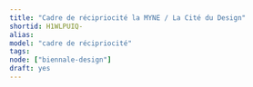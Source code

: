 ```yaml
---
title: "Cadre de récipriocité la MYNE / La Cité du Design"
shortid: H1WLPUIQ-
alias:
model: "cadre de récipriocité"
tags:
node: ["biennale-design"]
draft: yes
---
```

